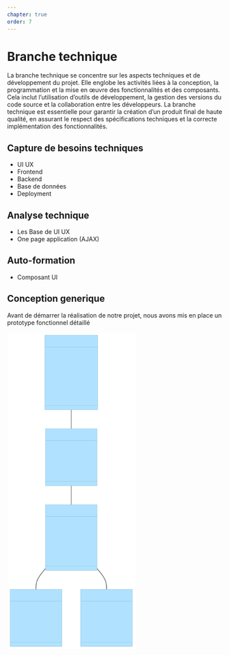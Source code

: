 ```yaml
---
chapter: true
order: 7
---
```


# Branche technique

La branche technique se concentre sur les aspects techniques et de développement du projet. Elle englobe les activités liées à la conception, la programmation et la mise en œuvre des fonctionnalités et des composants. Cela inclut l’utilisation d’outils de développement, la gestion des versions du code source et la collaboration entre les développeurs. La branche technique est essentielle pour garantir la création d’un produit final de haute qualité, en assurant le respect des spécifications techniques et la correcte implémentation des fonctionnalités.

## Capture de besoins techniques

- UI UX
- Frontend
- Backend
- Base de données
- Deployment

## Analyse technique

- Les Base de UI UX
- One page application (AJAX)

## Auto-formation

- Composant UI

## Conception generique

Avant de démarrer la réalisation de notre projet, nous avons mis en place un prototype fonctionnel détaillé

<img src="../assets/img/Conception_generique.svg" alt="Conception generique" width="300">
